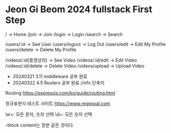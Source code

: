 # Jeon Gi Beom 2024 fullstack First Step

/ -> Home
/join -> Join
/login -> Login
/search -> Search

/users/:id -> See User
/users/logout -> Log Out
/users/edit -> Edit My Profile
/users/delete -> Delete My Profile

/videos/:id(동영상의) -> See Video
/videos/:id/edit -> Edit Video
/videos/:id/delete -> Delete Video
/videos/upload -> Upload Video

- 20240321 3.11 middleware 공부 완료
- 20240322 4.5 Routers 공부 완료
  //nfn 단축키

Routing
https://expressjs.com/ko/guide/routing.html

정규표현식 테스트 사이트
https://www.regexpal.com

\w+: 모든 문자, 숫자 선택
\d+: 모든 숫자 선택

-block content는 창문 같은 것이다.
